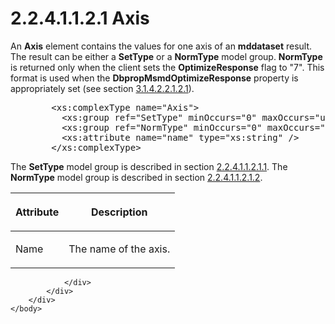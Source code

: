 <html dir="LTR" xmlns:mshelp="http://msdn.microsoft.com/mshelp" xmlns:ddue="http://ddue.schemas.microsoft.com/authoring/2003/5" xmlns:xlink="http://www.w3.org/1999/xlink" xmlns:tool="http://www.microsoft.com/tooltip">
    <head>
        <meta http-equiv="Content-Type" content="text/html; CHARSET=utf-8"></meta>
        <meta name="save" content="history"></meta>
        <title>2.2.4.1.1.2.1 Axis</title>
        <xml>
            <mshelp:toctitle title="2.2.4.1.1.2.1 Axis"></mshelp:toctitle>
            <mshelp:rltitle title="[MS-SSAS]: Axis"></mshelp:rltitle>
            <mshelp:keyword index="A" term="ab567a3b-9f25-4723-aeb8-e979de6ca347"></mshelp:keyword>
            <mshelp:attr name="DCSext.ContentType" value="open specification"></mshelp:attr>
            <mshelp:attr name="AssetID" value="ab567a3b-9f25-4723-aeb8-e979de6ca347"></mshelp:attr>
            <mshelp:attr name="TopicType" value="kbRef"></mshelp:attr>
            <mshelp:attr name="DCSext.Title" value="[MS-SSAS]: Axis" />
        </xml>
    </head>
    <body>
        <div id="header">
            <h1 class="heading">2.2.4.1.1.2.1 Axis</h1>
        </div>
        <div id="mainSection">
            <div id="mainBody">
                <div id="allHistory" class="saveHistory"></div>
                <div id="sectionSection0" class="section" name="collapseableSection">
                    

<p>An <b>Axis</b> element contains the values for one axis of
an <b>mddataset</b> result. The result can be either a <b>SetType</b> or a <b>NormType</b>
model group. <b>NormType</b> is returned only when the client sets the <b>OptimizeResponse</b>
flag to &quot;7&quot;. This format is used when the <b>DbpropMsmdOptimizeResponse</b>
property is appropriately set (see section <a href="52e0b880-e2ff-49cd-b42e-db99b39faa54.md">3.1.4.2.2.1.2.1</a>).</p>

<dl>
<dd>
<div><pre>   &lt;xs:complexType name=&quot;Axis&quot;&gt;
     &lt;xs:group ref=&quot;SetType&quot; minOccurs=&quot;0&quot; maxOccurs=&quot;unbounded&quot; /&gt;
     &lt;xs:group ref=&quot;NormType&quot; minOccurs=&quot;0&quot; maxOccurs=&quot;unbounded&quot; /&gt;
     &lt;xs:attribute name=&quot;name&quot; type=&quot;xs:string&quot; /&gt;
   &lt;/xs:complexType&gt;
</pre></div>
</dd></dl>

<p>The <b>SetType</b> model group is described in section <a href="77c73f35-59a6-4c91-807c-3733b1cd67da.md">2.2.4.1.1.2.1.1</a>. The <b>NormType</b>
model group is described in section <a href="f728ea91-eb9a-4c66-8ef0-766d15506b98.md">2.2.4.1.1.2.1.2</a>.</p>

<table>
 <thead>
  <tr>
   <th>
   <p>Attribute</p>
   </th>
   <th>
   <p>Description</p>
   </th>
  </tr>
 </thead>
 <tr>
  <td>
  <p>Name</p>
  </td>
  <td>
  <p>The name of the axis.</p>
  </td>
 </tr>
</table>

<p> </p>


                </div>
            </div>
        </div>
    </body>
</html>